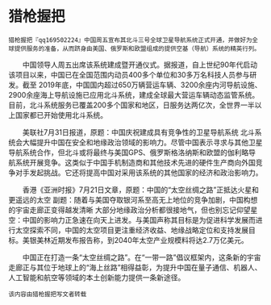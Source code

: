 # 猎枪握把

    猎枪握把『qq169502224』中国周五宣布其北斗三号全球卫星导航系统正式开通，并做好为全球提供服务的准备，从而跻身由美国、俄罗斯和欧盟组成的提供空基（导航）系统的精英行列。

　　中国领导人周五出席该系统建成暨开通仪式。据报道，自上世纪90年代启动该项目以来，中国已在全国范围内动员400多个单位和30多万名科技人员参与研发。截至 2019年底，中国国内超过650万辆营运车辆、3200余座内河导航设施、2900余座海上导航设施已应用北斗系统，建成全球最大营运车辆动态监管系统。目前，北斗系统服务已覆盖200多个国家和地区，日服务达两亿次，全世界一半以上国家都已开始使用北斗系统。

　　美联社7月31日报道，原题：中国庆祝建成具有竞争性的卫星导航系统  北斗系统会大幅提升中国在安全和地缘政治领域的影响力。尽管中国表示寻求与其他卫星导航系统合作，但北斗或将最终与美国GPS、俄罗斯格洛纳斯和欧盟的伽利略导航系统开展竞争。这类似于中国手机制造商和其他技术先进的硬件生产商向外国竞争对手发起挑战。它还将提高中国对采用该系统的其他国家的经济和政治影响力。

　　香港《亚洲时报》7月21日文章，原题：中国的“太空丝绸之路”正抵达火星和更遥远的太空  副题：随着与美国夺取银河系至高无上地位的竞争加剧，中国构想的宇宙走廊正变得越发清晰   大部分地缘政治分析都很接地气，但也别忘记仰望星空：中国的影响力正急速在向天上进发。与美国声称其目标是为促进科学发展而进行太空探索不同，中国的太空项目更注重经济收益、地缘战略定位和支持发展目标。美银美林近期发布报告称，到2040年太空产业规模料将达2.7万亿美元。

　　中国正在打造一条“太空丝绸之路”。在“一带一路”倡议框架内，这条新的宇宙走廊正与其位于地球上的“海上丝路”相得益彰，为提升中国在量子通信、机器人、人工智能和航空等领域的本土创新能力提供一条新途径。

    该内容由猎枪握把写文者转载
